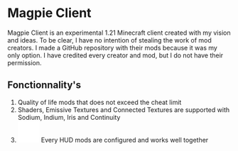# Magpie Client
Magpie Client is an experimental 1.21 Minecraft client created with my vision and ideas. To be clear, I have no intention of stealing the work of mod creators. I made a GitHub repository with their mods because it was my only option. I have credited every creator and mod, but I do not have their permission.

## Fonctionnality's
1. Quality of life mods that does not exceed the cheat limit
2. Shaders, Emissive Textures and Connected Textures are supported with Sodium, Indium, Iris and Continuity
3. ![layers](https://github.com/JamesMinoucha/magpie_client/blob/main/assets/layers.svg) Every HUD mods are configured and works well together
